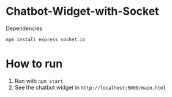 # Chatbot-Widget-with-Socket

Dependencies
```
npm install express socket.io
```

# How to run
1. Run with `npm start`
1. See the chatbot widget in `http://localhost:5000/main.html`